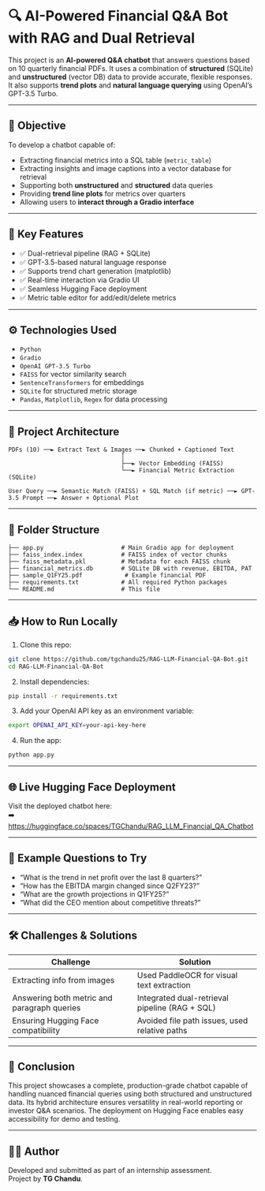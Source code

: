 # 🔍 AI-Powered Financial Q&A Bot with RAG and Dual Retrieval

This project is an **AI-powered Q&A chatbot** that answers questions based on 10 quarterly financial PDFs. It uses a combination of **structured** (SQLite) and **unstructured** (vector DB) data to provide accurate, flexible responses. It also supports **trend plots** and **natural language querying** using OpenAI’s GPT-3.5 Turbo.

---

## 📌 Objective

To develop a chatbot capable of:
- Extracting financial metrics into a SQL table (`metric_table`)
- Extracting insights and image captions into a vector database for retrieval
- Supporting both **unstructured** and **structured** data queries
- Providing **trend line plots** for metrics over quarters
- Allowing users to **interact through a Gradio interface**

---

## 🚀 Key Features

- ✅ Dual-retrieval pipeline (RAG + SQLite)
- ✅ GPT-3.5-based natural language response
- ✅ Supports trend chart generation (matplotlib)
- ✅ Real-time interaction via Gradio UI
- ✅ Seamless Hugging Face deployment
- ✅ Metric table editor for add/edit/delete metrics

---

## ⚙️ Technologies Used

- `Python`
- `Gradio`
- `OpenAI GPT-3.5 Turbo`
- `FAISS` for vector similarity search
- `SentenceTransformers` for embeddings
- `SQLite` for structured metric storage
- `Pandas`, `Matplotlib`, `Regex` for data processing

---

## 🧠 Project Architecture

```
PDFs (10) ──► Extract Text & Images ──► Chunked + Captioned Text
                                │
                                ├──► Vector Embedding (FAISS)
                                └──► Financial Metric Extraction (SQLite)

User Query ──► Semantic Match (FAISS) + SQL Match (if metric) ──► GPT-3.5 Prompt ──► Answer + Optional Plot
```

---

## 📂 Folder Structure

```
├── app.py                      # Main Gradio app for deployment
├── faiss_index.index           # FAISS index of vector chunks
├── faiss_metadata.pkl          # Metadata for each FAISS chunk
├── financial_metrics.db        # SQLite DB with revenue, EBITDA, PAT
├── sample_Q1FY25.pdf            # Example financial PDF
├── requirements.txt            # All required Python packages
└── README.md                   # This file
```

---

## 📥 How to Run Locally

1. Clone this repo:
```bash
git clone https://github.com/tgchandu25/RAG-LLM-Financial-QA-Bot.git
cd RAG-LLM-Financial-QA-Bot
```

2. Install dependencies:
```bash
pip install -r requirements.txt
```

3. Add your OpenAI API key as an environment variable:
```bash
export OPENAI_API_KEY=your-api-key-here
```

4. Run the app:
```bash
python app.py
```

---

## 🌐 Live Hugging Face Deployment

Visit the deployed chatbot here:  
➡️ https://huggingface.co/spaces/TGChandu/RAG_LLM_Financial_QA_Chatbot

---

## 🧪 Example Questions to Try

- “What is the trend in net profit over the last 8 quarters?”
- “How has the EBITDA margin changed since Q2FY23?”
- “What are the growth projections in Q1FY25?”
- “What did the CEO mention about competitive threats?”

---

## 🛠️ Challenges & Solutions

| Challenge | Solution |
|----------|----------|
| Extracting info from images | Used PaddleOCR for visual text extraction |
| Answering both metric and paragraph queries | Integrated dual-retrieval pipeline (RAG + SQL) |
| Ensuring Hugging Face compatibility | Avoided file path issues, used relative paths |

---

## 📌 Conclusion

This project showcases a complete, production-grade chatbot capable of handling nuanced financial queries using both structured and unstructured data. Its hybrid architecture ensures versatility in real-world reporting or investor Q&A scenarios. The deployment on Hugging Face enables easy accessibility for demo and testing.

---

## 👨‍💻 Author

Developed and submitted as part of an internship assessment.  
Project by **TG Chandu**.
